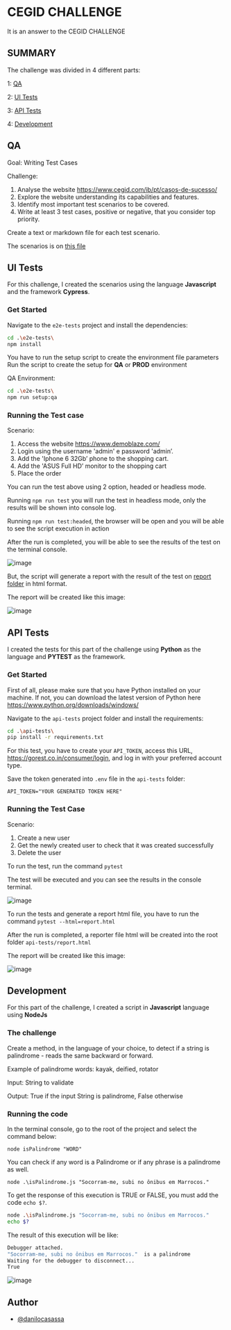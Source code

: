 # CEGID CHALLENGE

It is an answer to the CEGID CHALLENGE


## SUMMARY

The challenge was divided in 4 different parts:

1: [QA](#qa)

2: [UI Tests](#ui-tests)

3: [API Tests](#api-tests)

4: [Development](#development)

## QA

Goal: Writing Test Cases

Challenge:
1. Analyse the website https://www.cegid.com/ib/pt/casos-de-sucesso/
2. Explore the website understanding its capabilities and features.
3. Identify most important test scenarios to be covered.
4. Write at least 3 test cases, positive or negative, that you consider top priority.

Create a text or markdown file for each test scenario.


The scenarios is on [this file](./test_cases.txt)

## UI Tests

For this challenge, I created the scenarios using the language **Javascript** and the framework **Cypress**.

### Get Started

Navigate to the `e2e-tests` project and install the dependencies: 
```bash
cd .\e2e-tests\
npm install
```
You have to run the setup script to create the environment file parameters
Run the script to create the setup for **QA** or **PROD** environment

QA Environment:
```bash
cd .\e2e-tests\
npm run setup:qa
```

### Running the Test case

Scenario:

1. Access the website https://www.demoblaze.com/
2. Login using the username 'admin' e password 'admin’.
3. Add the 'Iphone 6 32Gb’ phone to the shopping cart.
4. Add the 'ASUS Full HD’ monitor to the shopping cart
5. Place the order

You can run the test above using 2 option, headed or headless mode.

Running `npm run test` you will run the test in headless mode, only the results will be shown into console log.

Running `npm run test:headed`, the browser will be open and you will be able to see the script execution in action

After the run is completed, you will be able to see the results of the test on the terminal console. 

![image](https://github.com/user-attachments/assets/2a5bb7e2-7723-49f5-aac6-7e6da59bae46)

But, the script will generate a report with the result of the test on [report folder](./e2e-tests/cypress/reports/) in html format.

The report will be created like this image:

![image](https://github.com/user-attachments/assets/2d17e8dc-dce8-42c8-bfe4-bec14dce5a84)

## API Tests

I created the tests for this part of the challenge using **Python** as the language and **PYTEST** as the framework.

### Get Started

First of all, please make sure that you have Python installed on your machine. If not, you can download the latest version of Python here https://www.python.org/downloads/windows/

Navigate to the `api-tests` project folder and install the requirements: 
```bash
cd .\api-tests\
pip install -r requirements.txt
```

For this test, you have to create your `API_TOKEN`, access this URL, https://gorest.co.in/consumer/login, and log in with your preferred account type.

Save the token generated into `.env` file in the `api-tests` folder:

```
API_TOKEN="YOUR GENERATED TOKEN HERE"
```

### Running the Test Case

Scenario:

1. Create a new user
2. Get the newly created user to check that it was created successfully
3. Delete the user

To run the test, run the command `pytest`

The test will be executed and you can see the results in the console terminal. 

![image](https://github.com/user-attachments/assets/9ffc4e0a-451f-4b10-a929-140f44d0158e)

To run the tests and generate a report html file, you have to run the command
`pytest --html=report.html`

After the run is completed, a reporter file html will be created into the root folder `api-tests/report.html`

The report will be created like this image:

![image](https://github.com/user-attachments/assets/4e8cf0c0-75e6-4722-b4e7-5e2985a53792)

## Development

For this part of the challenge, I created a script in **Javascript** language using **NodeJs**

### The challenge

Create a method, in the language of your choice, to detect if a string is palindrome - reads the same backward or forward.

Example of palindrome words: kayak, deified, rotator

Input: String to validate

Output: True if the input String is palindrome, False otherwise

### Running the code

In the terminal console, go to the root of the project and select the command below:

```
node isPalindrome "WORD"
```

You can check if any word is a Palindrome or if any phrase is a palindrome as well.

```
node .\isPalindrome.js "Socorram-me, subi no ônibus em Marrocos."
```

To get the response of this execution is TRUE or FALSE, you must add the code `echo $?`.
```bash
node .\isPalindrome.js "Socorram-me, subi no ônibus em Marrocos."
echo $?
```

The result of this execution will be like:

```bash
Debugger attached.
"Socorram-me, subi no ônibus em Marrocos."  is a palindrome
Waiting for the debugger to disconnect...
True
```

![image](https://github.com/user-attachments/assets/125f5d50-ca2a-45d3-9958-0b89e05e1401)

## Author

- [@danilocasassa](https://www.github.com/danilocasassa)

